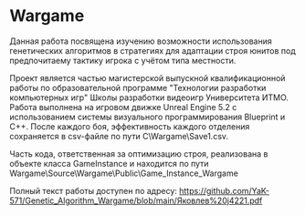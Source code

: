 # Wargame
 

Данная работа посвящена изучению возможности использования генетических алгоритмов в стратегиях для адаптации строя юнитов под предпочитаему тактику игрока с учётом типа местности.

Проект является частью магистерской выпускной квалификационной работы по образовательной программе "Технологии разработки компьютерных игр" Школы разработки видеоигр Университета ИТМО. Работа выполнена на игровом движке Unreal Engine 5.2 с использованием системы визуального программирования Blueprint и C++. После каждого боя, эффективность каждого отделения сохраняется в csv-файле по пути C\Wargame\Save1.csv.

Часть кода, ответственная за оптимизацию строя, реализована в объекте класса GameInstance и находится по пути Wargame\Source\Wargame\Public\Game_Instance_Wargame

Полный текст работы доступен по адресу: https://github.com/YaK-571/Genetic_Algorithm_Wargame/blob/main/Яковлев%20j4221.pdf